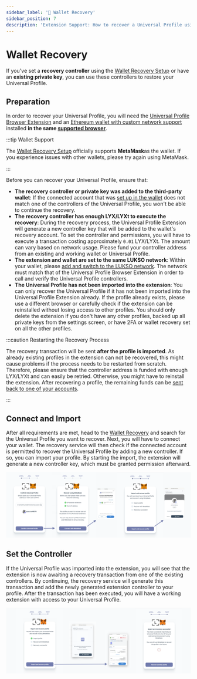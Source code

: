 ```yaml
---
sidebar_label: '🔐 Wallet Recovery'
sidebar_position: 7
description: 'Extension Support: How to recover a Universal Profile using your private key'
---
```


# Wallet Recovery

If you've set a **recovery controller** using the [Wallet Recovery Setup](./set-wallet-recovery.md) or have an **existing private key**, you can use these controllers to restore your Universal Profile.

## Preparation

In order to recover your Universal Profile, you will need the [Universal Profile Browser Extension](https://chromewebstore.google.com/detail/universal-profiles/abpickdkkbnbcoepogfhkhennhfhehfn) and an [Ethereum wallet with custom network support](../../general/wallet-support.md) installed **in the same [supported browser](../introduction.md#which-browsers-does-the-extension-support)**.

:::tip Wallet Support

The [Wallet Recovery Setup](https://my.universalprofile.cloud/3rd-party/add-recovery) officially supports **MetaMask**as the wallet. If you experience issues with other wallets, please try again using MetaMask.

:::

Before you can recover your Universal Profile, ensure that:

- **The recovery controller or private key was added to the third-party wallet**: If the connected account that was [set up in the wallet](./wallet-recovery.md#preparation) does not match one of the controllers of the Universal Profile, you won't be able to continue the recovery.
- **The recovery controller has enough LYX/LYXt to execute the recovery**: During the recovery process, the Universal Profile Extension will generate a new controller key that will be added to the wallet's recovery account. To set the controller and permissions, you will have to execute a transaction costing approximately `0.01` LYX/LYXt. The amount can vary based on network usage. Please fund your controller address from an existing and working wallet or Universal Profile.
- **The extension and wallet are set to the same LUKSO network**: Within your wallet, please [add and switch to the LUKSO network](https://docs.lukso.tech/networks/mainnet/parameters#add-lukso-to-wallets). The network must match that of the Universal Profile Browser Extension in order to call and verify the Universal Profile controllers.
- **The Universal Profile has not been imported into the extension**: You can only recover the Universal Profile if it has not been imported into the Universal Profile Extension already. If the profile already exists, please use a different browser or carefully check if the extension can be reinstalled without losing access to other profiles. You should only delete the extension if you don't have any other profiles, backed up all private keys from the settings screen, or have 2FA or wallet recovery set on all the other profiles.

:::caution Restarting the Recovery Process

The recovery transaction will be sent **after the profile is imported**. As already existing profiles in the extension can not be recovered, this might cause problems if the process needs to be restarted from scratch. Therefore, please ensure that the controller address is funded with enough LYX/LYXt and can easily be retried. Otherwise, you might have to reinstall the extension. After recovering a profile, the remaining funds can be [sent back to one of your accounts](./get-controller-funds.md).

:::

## Connect and Import

After all requirements are met, head to the [Wallet Recovery](https://my.universalprofile.cloud/3rd-party/recover) and search for the Universal Profile you want to recover. Next, you will have to connect your wallet. The recovery service will then check if the connected account is permitted to recover the Universal Profile by adding a new controller. If so, you can import your profile. By starting the import, the extension will generate a new controller key, which must be granted permission afterward.

![Connect the Extensions](/img/extension/recover-up-1.png)

## Set the Controller

If the Universal Profile was imported into the extension, you will see that the extension is now awaiting a recovery transaction from one of the existing controllers. By continuing, the recovery service will generate this transaction and add the newly generated extension controller to your profile. After the transaction has been executed, you will have a working extension with access to your Universal Profile.

![Connect the Extensions](/img/extension/recover-up-2.png)

